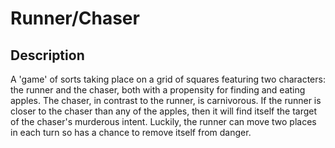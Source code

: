 Runner/Chaser
=============

Description
-----------

A 'game' of sorts taking place on a grid of squares featuring two characters: the runner and the chaser, both with a propensity for finding and eating apples. The chaser, in contrast to the runner, is carnivorous. If the runner is closer to the chaser than any of the apples, then it will find itself the target of the chaser's murderous intent. Luckily, the runner can move two places in each turn so has a chance to remove itself from danger.


